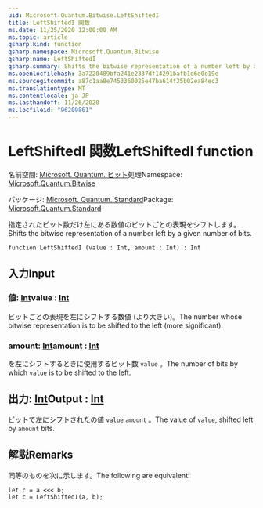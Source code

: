 ```yaml
---
uid: Microsoft.Quantum.Bitwise.LeftShiftedI
title: LeftShiftedI 関数
ms.date: 11/25/2020 12:00:00 AM
ms.topic: article
qsharp.kind: function
qsharp.namespace: Microsoft.Quantum.Bitwise
qsharp.name: LeftShiftedI
qsharp.summary: Shifts the bitwise representation of a number left by a given number of bits.
ms.openlocfilehash: 3a7220489bfa241e2337df14291bafb1d6e0e19e
ms.sourcegitcommit: a87c1aa8e7453360025e47ba614f25b02ea84ec3
ms.translationtype: MT
ms.contentlocale: ja-JP
ms.lasthandoff: 11/26/2020
ms.locfileid: "96209861"
---
```

# <a name="leftshiftedi-function"></a><span data-ttu-id="0f17c-102">LeftShiftedI 関数</span><span class="sxs-lookup"><span data-stu-id="0f17c-102">LeftShiftedI function</span></span>

<span data-ttu-id="0f17c-103">名前空間: [Microsoft. Quantum. ビット](xref:Microsoft.Quantum.Bitwise)処理</span><span class="sxs-lookup"><span data-stu-id="0f17c-103">Namespace: [Microsoft.Quantum.Bitwise](xref:Microsoft.Quantum.Bitwise)</span></span>

<span data-ttu-id="0f17c-104">パッケージ: [Microsoft. Quantum. Standard](https://nuget.org/packages/Microsoft.Quantum.Standard)</span><span class="sxs-lookup"><span data-stu-id="0f17c-104">Package: [Microsoft.Quantum.Standard](https://nuget.org/packages/Microsoft.Quantum.Standard)</span></span>


<span data-ttu-id="0f17c-105">指定されたビット数だけ左にある数値のビットごとの表現をシフトします。</span><span class="sxs-lookup"><span data-stu-id="0f17c-105">Shifts the bitwise representation of a number left by a given number of bits.</span></span>

```qsharp
function LeftShiftedI (value : Int, amount : Int) : Int
```


## <a name="input"></a><span data-ttu-id="0f17c-106">入力</span><span class="sxs-lookup"><span data-stu-id="0f17c-106">Input</span></span>

### <a name="value--int"></a><span data-ttu-id="0f17c-107">値: [Int](xref:microsoft.quantum.lang-ref.int)</span><span class="sxs-lookup"><span data-stu-id="0f17c-107">value : [Int](xref:microsoft.quantum.lang-ref.int)</span></span>

<span data-ttu-id="0f17c-108">ビットごとの表現を左にシフトする数値 (より大きい)。</span><span class="sxs-lookup"><span data-stu-id="0f17c-108">The number whose bitwise representation is to be shifted to the left (more significant).</span></span>


### <a name="amount--int"></a><span data-ttu-id="0f17c-109">amount: [Int](xref:microsoft.quantum.lang-ref.int)</span><span class="sxs-lookup"><span data-stu-id="0f17c-109">amount : [Int](xref:microsoft.quantum.lang-ref.int)</span></span>

<span data-ttu-id="0f17c-110">を左にシフトするときに使用するビット数 `value` 。</span><span class="sxs-lookup"><span data-stu-id="0f17c-110">The number of bits by which `value` is to be shifted to the left.</span></span>



## <a name="output--int"></a><span data-ttu-id="0f17c-111">出力: [Int](xref:microsoft.quantum.lang-ref.int)</span><span class="sxs-lookup"><span data-stu-id="0f17c-111">Output : [Int](xref:microsoft.quantum.lang-ref.int)</span></span>

<span data-ttu-id="0f17c-112">ビットで左にシフトされたの値 `value` `amount` 。</span><span class="sxs-lookup"><span data-stu-id="0f17c-112">The value of `value`, shifted left by `amount` bits.</span></span>

## <a name="remarks"></a><span data-ttu-id="0f17c-113">解説</span><span class="sxs-lookup"><span data-stu-id="0f17c-113">Remarks</span></span>

<span data-ttu-id="0f17c-114">同等のものを次に示します。</span><span class="sxs-lookup"><span data-stu-id="0f17c-114">The following are equivalent:</span></span>

```Q#
let c = a <<< b;
let c = LeftShiftedI(a, b);
```